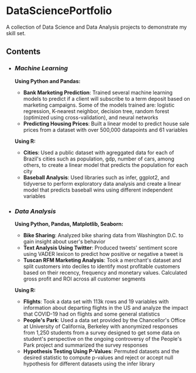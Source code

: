 # DataSciencePortfolio

A collection of Data Science and Data Analysis projects to demonstrate my skill set.

## Contents
* ### _Machine Learning_
  **Using Python and Pandas:**
     * **Bank Marketing Prediction**: Trained several machine learning models to predict if a client will subscribe to a term deposit based on marketing campaigns. Some of the models trained are: logistic regression, K-nearest neighbor, decision tree, random forest (optimized using cross-validation), and neural networks 
     * **Predicting Housing Prices**: Built a linear model to predict house sale prices from a dataset with over 500,000 datapoints and 61 variables
     
  **Using R:**
    * **Cities**: Used a public dataset with agreggated data for each of Brazil's cities such as population, gdp, number of cars, among others, to create a linear model that predicts the population for each city
    * **Baseball Analysis**: Used libraries such as infer, ggplot2, and tidyverse to perform exploratory data analysis and create a linear model that predicts baseball wins using different independent variables

* ### _Data Analysis_
  **Using Python, Pandas, Matplotlib, Seaborn:**
    * **Bike Sharing**: Analyzed bike sharing data from Washington D.C. to gain insight about user's behavior
    * **Text Analysis Using Twitter**: Produced tweets' sentiment score using VADER lexicon to predict how positive or negative a tweet is
    * **Tuscan RFM Marketing Analysis**: Took a merchant's dataset and split customers into deciles to identify most profitable customers based on their recency, frequency and monetary values. Calculated gross profit and ROI across all customer segments
   
  **Using R:**
    * **Flights**: Took a data set with 113k rows and 19 variables with information about departing flights in the US and analyze the impact that COVID-19 had on flights and some general statistics
    * **People's Park**: Used a data set provided by the Chancellor's Office at University of California, Berkeley with anonymized responses from 1,250 students from a survey designed to get some data on student's perspective on the ongoing controversy of the People's Park project and summarized the survey responses 
    * **Hypothesis Testing Using P-Values**: Permuted datasets and the desired statistic to compute p-values and reject or accept null hypothesis for different datasets using the infer library
    
